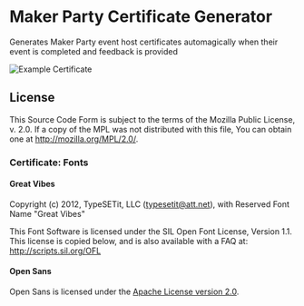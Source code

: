 # Maker Party Certificate Generator

Generates Maker Party event host certificates automagically when their
event is completed and feedback is provided

![Example Certificate](http://cl.ly/image/2z0z350l0s3H/tmp.png)

## License
This Source Code Form is subject to the terms of the Mozilla Public
License, v. 2.0. If a copy of the MPL was not distributed with this
file, You can obtain one at <http://mozilla.org/MPL/2.0/>.

### Certificate: Fonts
#### Great Vibes
Copyright (c) 2012, TypeSETit, LLC (typesetit@att.net),
with Reserved Font Name "Great Vibes"

This Font Software is licensed under the SIL Open Font License, Version 1.1.
This license is copied below, and is also available with a FAQ at: <http://scripts.sil.org/OFL>

#### Open Sans
Open Sans is licensed under the
[Apache License version 2.0](http://www.apache.org/licenses/LICENSE-2.0.html).
